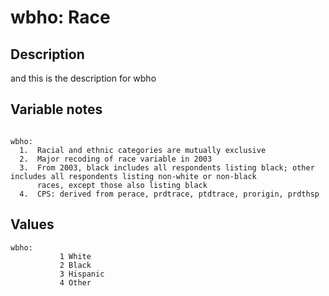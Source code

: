 # wbho: Race
## Description
and this is the description for wbho
## Variable notes
```eval_rst

wbho:
  1.  Racial and ethnic categories are mutually exclusive
  2.  Major recoding of race variable in 2003
  3.  From 2003, black includes all respondents listing black; other includes all respondents listing non-white or non-black
      races, except those also listing black
  4.  CPS: derived from perace, prdtrace, ptdtrace, prorigin, prdthsp

```
## Values
```none
wbho:
           1 White
           2 Black
           3 Hispanic
           4 Other

```
